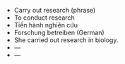 - Carry out research (phrase)
- To conduct research
- Tiến hành nghiên cứu
- Forschung betreiben (German)
- She carried out research in biology.
- —
- —